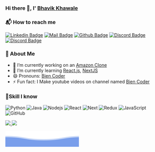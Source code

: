 ### Hi there 👋, I' [Bhavik Khawale](https://www.linkedin.com/in/bhavik-khawale/)

### 📬 How to reach me

[![Linkedin Badge](https://img.shields.io/badge/-LINKEDIN-blue?style=flat-square&logo=Linkedin&logoColor=white&link=https://www.linkedin.com/in/karthiknedunchezhiyan/)](https://www.linkedin.com/in/bhavik-khawale/)
[![Mail Badge](https://img.shields.io/badge/-GMAIL-D14836?style=flat-square&logo=Gmail&logoColor=white)](mailto:bhavikkhawale@gmail.com)
[![Github Badge](https://img.shields.io/badge/-GITHUB-black?style=flat-square&logo=Github&logoColor=white)](mailto:bhavikkhawale@gmail.com)
[![Discord Badge](https://img.shields.io/badge/-DISCORD-7289da?style=flat-square&logo=discord&logoColor=white)](https://discord.com/users/Bhavik%20khawale#8876)
[![Discord Badge](https://img.shields.io/badge/-YOUTUBE-red?style=flat-square&logo=youtube&logoColor=white)](https://www.youtube.com/channel/UCse9zFd0-n8w7fcCxStOzTg)

### 🚀 About Me

- 🔭 I’m currently working on an [Amazon Clone](https://youtu.be/Io-MrdQdAw8)
- 🌱 I’m currently learning [React.js](https://reactjs.org/), [NextJS](https://nextjs.org/)<!-- - 📫 How to reach me: [E-Mail](mailto:bhavikkhawale@gmail.com), [Linkedin](😊) -->
- 😄 Pronouns: [Bien Coder](https://www.youtube.com/channel/UCse9zFd0-n8w7fcCxStOzTg)
- ⚡ Fun fact: I Make youtube videos on channel named [Bien Coder](https://www.youtube.com/channel/UCse9zFd0-n8w7fcCxStOzTg)

### 🤹Skill I know

![Python](https://img.shields.io/badge/-Python-black?style=flat-square&logo=Python)
![Java](https://img.shields.io/badge/-Java-black?style=flat-square&logo=java)
![Nodejs](https://img.shields.io/badge/-Nodejs-black?style=flat-square&logo=Node.js)
![React](https://img.shields.io/badge/-React.JS-black?style=flat-square&logo=react)
![Next](https://img.shields.io/badge/-Next.JS-black?style=flat-square&logo=next.js)
![Redux](https://img.shields.io/badge/-Redux-black?style=flat-square&logo=redux)
![JavaScript](https://img.shields.io/badge/-JavaScript-black?style=flat-square&logo=javascript)
![GitHub](https://img.shields.io/badge/-GitHub-black?style=flat-square&logo=Github)

<a href="https://github.com/Bhavik-k">
  <img height="150em" src="https://github-readme-stats.vercel.app/api?username=Bhavik-k&show_icons=true&theme=algolia&count_private=true" />
  <img height="150em" src="https://github-readme-stats-eight-theta.vercel.app/api/top-langs/?username=Bhavik-k&layout=compact&langs_count=8&theme=algolia&hide=html,css" />
</a>

![Wave](https://raw.githubusercontent.com/KarthikNedunchezhiyan/KarthikNedunchezhiyan/main/wave.svg)

